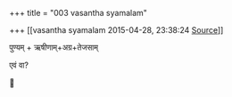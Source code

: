 +++
title = "003 vasantha syamalam"

+++
[[vasantha syamalam	2015-04-28, 23:38:24 [Source](https://groups.google.com/g/samskrita/c/aBwxYY3GOCY)]]



पुण्यम् + ऋषीणाम्+अग्र+तेजसाम्

एवं वा?



